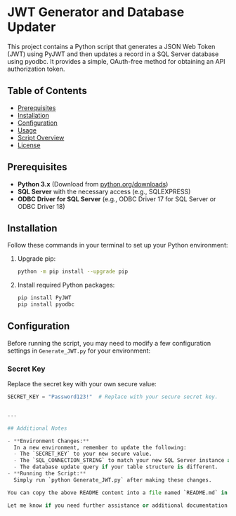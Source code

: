# JWT Generator and Database Updater

This project contains a Python script that generates a JSON Web Token (JWT) using PyJWT and then updates a record in a SQL Server database using pyodbc. It provides a simple, OAuth-free method for obtaining an API authorization token.

## Table of Contents

- [Prerequisites](#prerequisites)
- [Installation](#installation)
- [Configuration](#configuration)
- [Usage](#usage)
- [Script Overview](#script-overview)
- [License](#license)

## Prerequisites

- **Python 3.x** (Download from [python.org/downloads](https://www.python.org/downloads/))
- **SQL Server** with the necessary access (e.g., SQLEXPRESS)
- **ODBC Driver for SQL Server** (e.g., ODBC Driver 17 for SQL Server or ODBC Driver 18)

## Installation

Follow these commands in your terminal to set up your Python environment:

1. Upgrade pip:
    ```bash
    python -m pip install --upgrade pip
    ```

2. Install required Python packages:
    ```bash
    pip install PyJWT
    pip install pyodbc
    ```

## Configuration

Before running the script, you may need to modify a few configuration settings in `Generate_JWT.py` for your environment:

### Secret Key

Replace the secret key with your own secure value:
```python
SECRET_KEY = "Password123!"  # Replace with your secure secret key.


---

## Additional Notes

- **Environment Changes:**  
  In a new environment, remember to update the following:
  - The `SECRET_KEY` to your new secure value.
  - The `SQL_CONNECTION_STRING` to match your new SQL Server instance and database.
  - The database update query if your table structure is different.
- **Running the Script:**  
  Simply run `python Generate_JWT.py` after making these changes.

You can copy the above README content into a file named `README.md` in your project’s root directory, and then commit it to your GitHub repository.

Let me know if you need further assistance or additional documentation!
